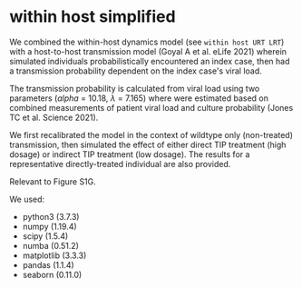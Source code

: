 # within host simplified

We combined the within-host dynamics model (see `within host URT LRT`) with a host-to-host transmission model (Goyal A et al. eLife 2021) wherein simulated individuals probabilistically encountered an index case, then had a transmission probability dependent on the index case's viral load.

The transmission probability is calculated from viral load using two parameters ($alpha$ = 10.18, $\lambda$ = 7.165) where were estimated based on combined measurements of patient viral load and culture probability (Jones TC et al. Science 2021).

We first recalibrated the model in the context of wildtype only (non-treated) transmission, then simulated the effect of either direct TIP treatment (high dosage) or indirect TIP treatment (low dosage). The results for a representative directly-treated individual are also provided.

Relevant to Figure S1G.

We used:
- python3 (3.7.3)
- numpy (1.19.4)
- scipy (1.5.4)
- numba (0.51.2)
- matplotlib (3.3.3)
- pandas (1.1.4)
- seaborn (0.11.0)
